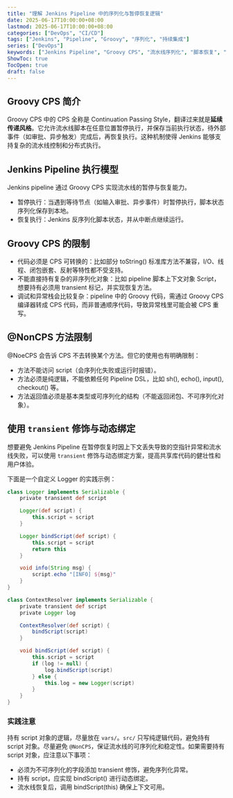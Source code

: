 ```yaml
---
title: "理解 Jenkins Pipeline 中的序列化与暂停恢复逻辑"
date: 2025-06-17T10:00:00+08:00
lastmod: 2025-06-17T10:00:00+08:00
categories: ["DevOps", "CI/CD"]
tags: ["Jenkins", "Pipeline", "Groovy", "序列化", "持续集成"]
series: ["DevOps"]
keywords: ["Jenkins Pipeline", "Groovy CPS", "流水线序列化", "脚本恢复", "bindScript"]
ShowToc: true
TocOpen: true
draft: false
---
```


## Groovy CPS 简介

Groovy CPS 中的 CPS 全称是 Continuation Passing Style，翻译过来就是**延续传递风格**。它允许流水线脚本在任意位置暂停执行，并保存当前执行状态，待外部事件（如审批、异步触发）完成后，再恢复执行。这种机制使得 Jenkins 能够支持复杂的流水线控制和分布式执行。

## Jenkins Pipeline 执行模型

Jenkins pipeline 通过 Groovy CPS 实现流水线的暂停与恢复能力。

- 暂停执行：当遇到等待节点（如输入审批、异步事件）时暂停执行，脚本状态序列化保存到本地。
- 恢复执行：Jenkins 反序列化脚本状态，并从中断点继续运行。

## Groovy CPS 的限制

- 代码必须是 CPS 可转换的：比如部分 toString() 标准库方法不兼容，I/O、线程、闭包嵌套、反射等特性都不受支持。
- 不能直接持有复杂的非序列化对象：比如 pipeline 脚本上下文对象 Script，想要持有必须用 transient 标记，并实现恢复方法。
- 调试和异常栈会比较复杂：pipeline 中的 Groovy 代码，需通过 Groovy CPS 编译器转成 CPS 代码，而非普通顺序代码，导致异常栈里可能会被 CPS 重写。

## @NonCPS 方法限制

@NoeCPS 会告诉 CPS 不去转换某个方法。但它的使用也有明确限制：

- 方法不能访问 script（会序列化失败或运行时报错）。
- 方法必须是纯逻辑，不能依赖任何 Pipeline DSL，比如 sh(), echo(), input(), checkout() 等。
- 方法返回值必须是基本类型或可序列化的结构（不能返回闭包、不可序列化对象）。

## 使用 `transient` 修饰与动态绑定

想要避免 Jenkins Pipeline 在暂停恢复时因上下文丢失导致的空指针异常和流水线失败，可以使用 `transient` 修饰与动态绑定方案，提高共享库代码的健壮性和用户体验。

下面是一个自定义 Logger 的实践示例：

```groovy
class Logger implements Serializable {
    private transient def script

    Logger(def script) {
        this.script = script
    }

    Logger bindScript(def script) {
        this.script = script
        return this
    }

    void info(String msg) {
        script.echo "[INFO] ${msg}"
    }
}

class ContextResolver implements Serializable {
    private transient def script
    private Logger log

    ContextResolver(def script) {
        bindScript(script)
    }

    void bindScript(def script) {
        this.script = script
        if (log != null) {
            log.bindScript(script)
        } else {
            this.log = new Logger(script)
        }
    }
}
```

### 实践注意

持有 script 对象的逻辑，尽量放在 `vars/`。`src/` 只写纯逻辑代码，避免持有 script 对象。尽量避免 `@NonCPS`，保证流水线的可序列化和稳定性。如果需要持有 script 对象，应注意以下事项：

- 必须为不可序列化的字段添加 transient 修饰，避免序列化异常。
- 持有 script，应实现 bindScript() 进行动态绑定。
- 流水线恢复后，调用 bindScript(this) 确保上下文可用。

